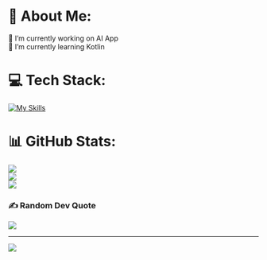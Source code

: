 # 💫 About Me:
🔭 I’m currently working on AI App<br>🌱 I’m currently learning Kotlin<br>


# 💻 Tech Stack:
[![My Skills](https://skillicons.dev/icons?i=flutter,dart,java,&perline=10)](https://skillicons.dev)
# 📊 GitHub Stats:
![](https://github-readme-stats.vercel.app/api?username=yusufKarataas&theme=radical&hide_border=false&include_all_commits=false&count_private=false)<br/>
![](https://github-readme-streak-stats.herokuapp.com/?user=yusufKarataas&theme=radical&hide_border=false)<br/>
![](https://github-readme-stats.vercel.app/api/top-langs/?username=yusufKarataas&theme=radical&hide_border=false&include_all_commits=false&count_private=false&layout=compact)

### ✍️ Random Dev Quote
![](https://quotes-github-readme.vercel.app/api?type=horizontal&theme=radical)

---
[![](https://visitcount.itsvg.in/api?id=yusufKarataas&icon=2&color=0)](https://visitcount.itsvg.in)

<!-- Proudly created with GPRM ( https://gprm.itsvg.in ) -->
